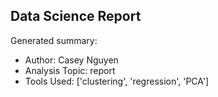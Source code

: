 ## Data Science Report

Generated summary:

- Author: Casey Nguyen
- Analysis Topic: report
- Tools Used: ['clustering', 'regression', 'PCA']
